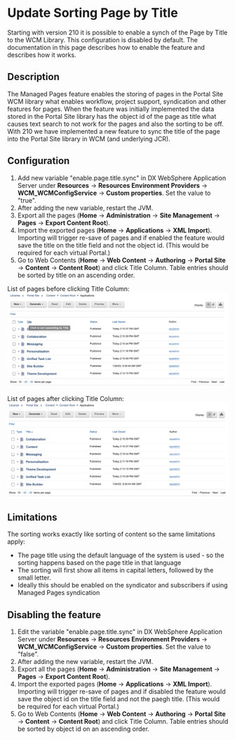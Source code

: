 # Update Sorting Page by Title

Starting with version 210 it is possible to enable a synch of the Page by Title to the WCM Library. This configuration is disabled by default. The documentation in this page describes how to enable the feature and describes how it works.

## Description
The Managed Pages feature enables the storing of pages in the Portal Site WCM library what enables workflow, project support, syndication and other features for pages. When the feature was initially implemented the data stored in the Portal Site library has the object id of the page as title what causes text search to not work for the pages and also the sorting to be off. 
With 210 we have implemented a new feature to sync the title of the page into the Portal Site library in WCM (and underlying JCR).

## Configuration

1. Add new variable "enable.page.title.sync" in DX WebSphere Application Server under **Resources** -> **Resources Environment Providers** -> **WCM_WCMConfigService** -> **Custom properties**. Set the value to "true".
2. After adding the new variable, restart the JVM.
3. Export all the pages (**Home** -> **Administration** -> **Site Management** -> **Pages** -> **Export Content Root**).
4. Import the exported pages (**Home** -> **Applications** -> **XML Import**). Importing will trigger re-save of pages and if enabled the feature would save the title on the title field and not the object id. (This would be required for each virtual Portal.)
5. Go to Web Contents (**Home** -> **Web Content** -> **Authoring** -> **Portal Site** -> **Content** -> **Content Root**) and click Title Column. Table entries should be sorted by title on an ascending order. 

List of pages before clicking Title Column:
![Sorting of Pages before](../advadmin_managedpages/_img/sorting_pages_before.png)

List of pages after clicking Title Column:
![Sorting of Pages after](../advadmin_managedpages/_img/sorting_pages_after.png)

## Limitations

The sorting works exactly like sorting of content so the same limitations apply:

-   The page title using the default language of the system is used - so the sorting happens based on the page title in that language
-   The sorting will first show all items in capital letters, followed by the small letter.
-   Ideally this should be enabled on the syndicator and subscribers if using Managed Pages syndication


## Disabling the feature
1. Edit the variable "enable.page.title.sync" in DX WebSphere Application Server under **Resources** -> **Resources Environment Providers** -> **WCM_WCMConfigService** -> **Custom properties**. Set the value to "false".
2. After adding the new variable, restart the JVM.
3. Export all the pages (**Home** -> **Administration** -> **Site Management** -> **Pages** -> **Export Content Root**).
4. Import the exported pages (**Home** -> **Applications** -> **XML Import**). Importing will trigger re-save of pages and if disabled the feature would save the object id on the title field and not the paegh title. (This would be required for each virtual Portal.)
5. Go to Web Contents (**Home** -> **Web Content** -> **Authoring** -> **Portal Site** -> **Content** -> **Content Root**) and click Title Column. Table entries should be sorted by object id on an ascending order. 

